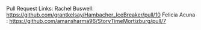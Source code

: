 Pull Request Links:
Rachel Buswell: https://github.com/grantkelsay/Hambacher_IceBreaker/pull/10
Felicia Acuna : https://github.com/amansharma96/StoryTimeMortizburg/pull/7
